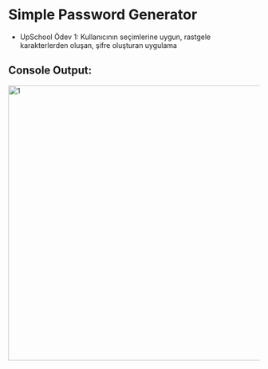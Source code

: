 # Simple Password Generator

- UpSchool Ödev 1: Kullanıcının seçimlerine uygun, rastgele karakterlerden oluşan, şifre oluşturan uygulama

## Console Output:

<img width="551" alt="1" src="https://user-images.githubusercontent.com/53790410/216307781-ddbd97a0-4fbd-4215-b073-09379948113b.png">